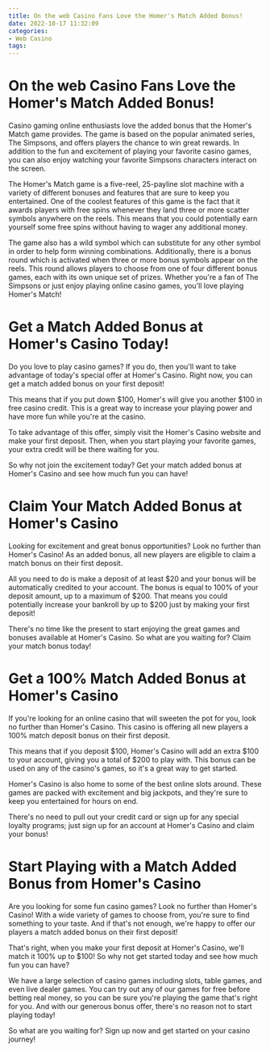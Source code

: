 ```yaml
---
title: On the web Casino Fans Love the Homer's Match Added Bonus!
date: 2022-10-17 11:32:09
categories:
- Web Casino
tags:
---
```



#  On the web Casino Fans Love the Homer's Match Added Bonus!

Casino gaming online enthusiasts love the added bonus that the Homer's Match game provides. The game is based on the popular animated series, The Simpsons, and offers players the chance to win great rewards. In addition to the fun and excitement of playing your favorite casino games, you can also enjoy watching your favorite Simpsons characters interact on the screen.

The Homer's Match game is a five-reel, 25-payline slot machine with a variety of different bonuses and features that are sure to keep you entertained. One of the coolest features of this game is the fact that it awards players with free spins whenever they land three or more scatter symbols anywhere on the reels. This means that you could potentially earn yourself some free spins without having to wager any additional money.

The game also has a wild symbol which can substitute for any other symbol in order to help form winning combinations. Additionally, there is a bonus round which is activated when three or more bonus symbols appear on the reels. This round allows players to choose from one of four different bonus games, each with its own unique set of prizes. Whether you're a fan of The Simpsons or just enjoy playing online casino games, you'll love playing Homer's Match!

#  Get a Match Added Bonus at Homer's Casino Today!

Do you love to play casino games? If you do, then you'll want to take advantage of today's special offer at Homer's Casino. Right now, you can get a match added bonus on your first deposit!

This means that if you put down $100, Homer's will give you another $100 in free casino credit. This is a great way to increase your playing power and have more fun while you're at the casino.

To take advantage of this offer, simply visit the Homer's Casino website and make your first deposit. Then, when you start playing your favorite games, your extra credit will be there waiting for you.

So why not join the excitement today? Get your match added bonus at Homer's Casino and see how much fun you can have!

#  Claim Your Match Added Bonus at Homer's Casino

Looking for excitement and great bonus opportunities? Look no further than Homer's Casino! As an added bonus, all new players are eligible to claim a match bonus on their first deposit.

All you need to do is make a deposit of at least $20 and your bonus will be automatically credited to your account. The bonus is equal to 100% of your deposit amount, up to a maximum of $200. That means you could potentially increase your bankroll by up to $200 just by making your first deposit!

There's no time like the present to start enjoying the great games and bonuses available at Homer's Casino. So what are you waiting for? Claim your match bonus today!

#  Get a 100% Match Added Bonus at Homer's Casino

If you're looking for an online casino that will sweeten the pot for you, look no further than Homer's Casino. This casino is offering all new players a 100% match deposit bonus on their first deposit.

This means that if you deposit $100, Homer's Casino will add an extra $100 to your account, giving you a total of $200 to play with. This bonus can be used on any of the casino's games, so it's a great way to get started.

Homer's Casino is also home to some of the best online slots around. These games are packed with excitement and big jackpots, and they're sure to keep you entertained for hours on end.

There's no need to pull out your credit card or sign up for any special loyalty programs; just sign up for an account at Homer's Casino and claim your bonus!

#  Start Playing with a Match Added Bonus from Homer's Casino

Are you looking for some fun casino games? Look no further than Homer's Casino! With a wide variety of games to choose from, you're sure to find something to your taste. And if that's not enough, we're happy to offer our players a match added bonus on their first deposit!

That's right, when you make your first deposit at Homer's Casino, we'll match it 100% up to $100! So why not get started today and see how much fun you can have?

We have a large selection of casino games including slots, table games, and even live dealer games. You can try out any of our games for free before betting real money, so you can be sure you're playing the game that's right for you. And with our generous bonus offer, there's no reason not to start playing today!

So what are you waiting for? Sign up now and get started on your casino journey!